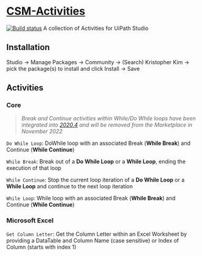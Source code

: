 # [CSM-Activities](https://marketplace.uipath.com/listings/csm-activities)
[![Build status](https://ci.appveyor.com/api/projects/status/pvwmaie8e6si2xmx/branch/master?svg=true)](https://ci.appveyor.com/project/k2zinger/csm-activities/branch/master)
A collection of Activities for UiPath Studio


## Installation
Studio -> Manage Packages -> Community -> (Search) Kristopher Kim -> pick the package(s) to install and click Install -> Save

## Activities
### Core

> *Break and Continue activities within While/Do While loops have been integrated into [2020.4](https://docs.uipath.com/releasenotes/docs/uipath-system-activities#new-features-and-improvements-2) and will be removed from the Marketplace in November 2022*

`Do While Loop`: DoWhile loop with an associated Break (**While Break**) and Continue (**While Continue**)

`While Break`: Break out of a **Do While Loop** or a **While Loop**, ending the execution of that loop

`While Continue`: Stop the current loop iteration of a **Do While Loop** or a **While Loop** and continue to the next loop iteration

`While Loop`: While loop with an associated Break (**While Break**) and Continue (**While Continue**)
### Microsoft Excel
`Get Column Letter`: Get the Column Letter within an Excel Worksheet by providing a DataTable and Column Name (case sensitive) or Index of Column (starts with index 1)



